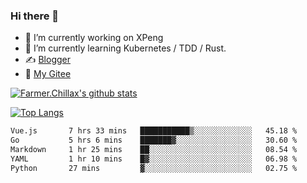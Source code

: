 ### Hi there 👋

- 🔭 I’m currently working on XPeng
- 🌱 I’m currently learning Kubernetes / TDD / Rust.
- ✍️ [Blogger](https://blog.farmer233.top)
- 🤔 [My Gitee](https://gitee.com/Farmer-chong)


[![Farmer.Chillax's github stats](https://github-readme-stats.vercel.app/api?username=FarmerChillax)](https://github.com/anuraghazra/github-readme-stats)

[![Top Langs](https://github-readme-stats.vercel.app/api/top-langs/?username=FarmerChillax&layout=compact&hide=html,css,javascript)](https://github.com/anuraghazra/github-readme-stats)


<a href="https://wakatime.com/@Farmer"> </a>
          <!--START_SECTION:waka-->

```txt
Vue.js       7 hrs 33 mins   ███████████▒░░░░░░░░░░░░░   45.18 %
Go           5 hrs 6 mins    ███████▓░░░░░░░░░░░░░░░░░   30.60 %
Markdown     1 hr 25 mins    ██░░░░░░░░░░░░░░░░░░░░░░░   08.54 %
YAML         1 hr 10 mins    █▓░░░░░░░░░░░░░░░░░░░░░░░   06.98 %
Python       27 mins         ▓░░░░░░░░░░░░░░░░░░░░░░░░   02.75 %
```

<!--END_SECTION:waka-->



<!--
**Farmer-chong/Farmer-chong** is a ✨ _special_ ✨ repository because its `README.md` (this file) appears on your GitHub profile.

Here are some ideas to get you started:

- 🔭 I’m currently working on ...
- 🌱 I’m currently learning ...
- 👯 I’m looking to collaborate on ...
- 🤔 I’m looking for help with ...
- 💬 Ask me about ...
- 📫 How to reach me: ...
- 😄 Pronouns: ...
- ⚡ Fun fact: ...
-->
